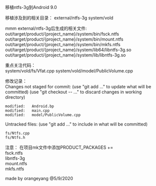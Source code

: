 移植ntfs-3g到Android 9.0


移植涉及到的相关目录：
external/ntfs-3g
system/vold


mmm external/ntfs-3g后生成的相关文件:  
out/target/product/{project_name}/system/bin/fsck.ntfs  
out/target/product/{project_name}/system/bin/mount.ntfs  
out/target/product/{project_name}/system/bin/mkfs.ntfs  
out/target/product/{project_name}/system/lib64/libntfs-3g.so  
out/target/product/{project_name}/system/lib/libntfs-3g.so  


重点关注代码：  
system/vold/fs/Vfat.cpp
system/vold/model/PublicVolume.cpp


修改记录：  
Changes not staged for commit:
  (use "git add <file>..." to update what will be committed)
  (use "git checkout -- <file>..." to discard changes in working directory)

	modified:   Android.bp
	modified:   main.cpp
	modified:   model/PublicVolume.cpp

Untracked files:
  (use "git add <file>..." to include in what will be committed)

	fs/Ntfs.cpp
	fs/Ntfs.h


注意：
在项目mk文件中添加PRODUCT_PACKAGES += \
 fsck.ntfs \
 libntfs-3g \
 mount.ntfs \
 mkfs.ntfs



made by orangeyang @5/9/2020
